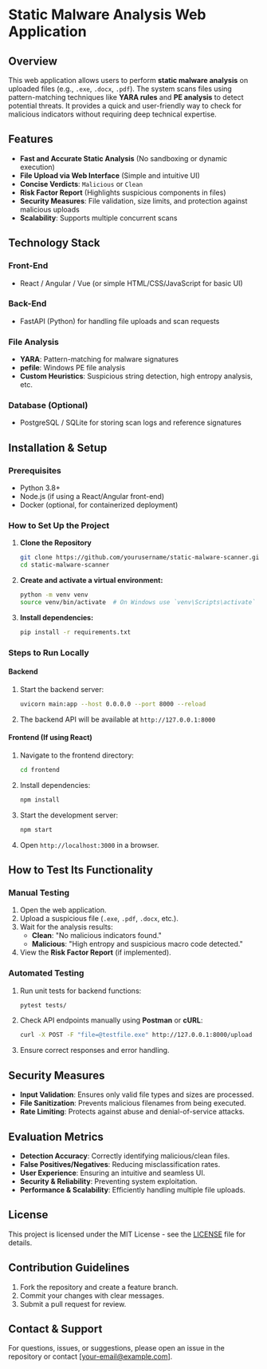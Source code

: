 # Static Malware Analysis Web Application

## Overview
This web application allows users to perform **static malware analysis** on uploaded files (e.g., `.exe`, `.docx`, `.pdf`). The system scans files using pattern-matching techniques like **YARA rules** and **PE analysis** to detect potential threats. It provides a quick and user-friendly way to check for malicious indicators without requiring deep technical expertise.

## Features
- **Fast and Accurate Static Analysis** (No sandboxing or dynamic execution)
- **File Upload via Web Interface** (Simple and intuitive UI)
- **Concise Verdicts**: `Malicious` or `Clean`
- **Risk Factor Report** (Highlights suspicious components in files)
- **Security Measures**: File validation, size limits, and protection against malicious uploads
- **Scalability**: Supports multiple concurrent scans

## Technology Stack
### Front-End
- React / Angular / Vue (or simple HTML/CSS/JavaScript for basic UI)

### Back-End
- FastAPI (Python) for handling file uploads and scan requests

### File Analysis
- **YARA**: Pattern-matching for malware signatures
- **pefile**: Windows PE file analysis
- **Custom Heuristics**: Suspicious string detection, high entropy analysis, etc.

### Database (Optional)
- PostgreSQL / SQLite for storing scan logs and reference signatures

## Installation & Setup
### Prerequisites
- Python 3.8+
- Node.js (if using a React/Angular front-end)
- Docker (optional, for containerized deployment)

### How to Set Up the Project
1. **Clone the Repository**
   ```sh
   git clone https://github.com/yourusername/static-malware-scanner.git
   cd static-malware-scanner
   ```
2. **Create and activate a virtual environment:**
   ```sh
   python -m venv venv
   source venv/bin/activate  # On Windows use `venv\Scripts\activate`
   ```
3. **Install dependencies:**
   ```sh
   pip install -r requirements.txt
   ```

### Steps to Run Locally
#### **Backend**
1. Start the backend server:
   ```sh
   uvicorn main:app --host 0.0.0.0 --port 8000 --reload
   ```
2. The backend API will be available at `http://127.0.0.1:8000`

#### **Frontend (If using React)**
1. Navigate to the frontend directory:
   ```sh
   cd frontend
   ```
2. Install dependencies:
   ```sh
   npm install
   ```
3. Start the development server:
   ```sh
   npm start
   ```
4. Open `http://localhost:3000` in a browser.

## How to Test Its Functionality
### **Manual Testing**
1. Open the web application.
2. Upload a suspicious file (`.exe`, `.pdf`, `.docx`, etc.).
3. Wait for the analysis results:
   - **Clean**: "No malicious indicators found."
   - **Malicious**: "High entropy and suspicious macro code detected."
4. View the **Risk Factor Report** (if implemented).

### **Automated Testing**
1. Run unit tests for backend functions:
   ```sh
   pytest tests/
   ```
2. Check API endpoints manually using **Postman** or **cURL**:
   ```sh
   curl -X POST -F "file=@testfile.exe" http://127.0.0.1:8000/upload
   ```
3. Ensure correct responses and error handling.

## Security Measures
- **Input Validation**: Ensures only valid file types and sizes are processed.
- **File Sanitization**: Prevents malicious filenames from being executed.
- **Rate Limiting**: Protects against abuse and denial-of-service attacks.

## Evaluation Metrics
- **Detection Accuracy**: Correctly identifying malicious/clean files.
- **False Positives/Negatives**: Reducing misclassification rates.
- **User Experience**: Ensuring an intuitive and seamless UI.
- **Security & Reliability**: Preventing system exploitation.
- **Performance & Scalability**: Efficiently handling multiple file uploads.

## License
This project is licensed under the MIT License - see the [LICENSE](LICENSE) file for details.

## Contribution Guidelines
1. Fork the repository and create a feature branch.
2. Commit your changes with clear messages.
3. Submit a pull request for review.

## Contact & Support
For questions, issues, or suggestions, please open an issue in the repository or contact [your-email@example.com].

